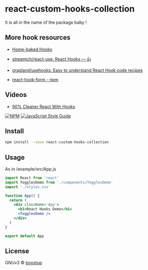 # react-custom-hooks-collection

It is all in the name of the package baby !

## More hook resources

- [Home-baked Hooks](https://react.christmas/2019/13)

- [streamich/react-use: React Hooks — 👍](https://github.com/streamich/react-use)

- [gragland/usehooks: Easy to understand React Hook code recipes](https://github.com/gragland/usehooks#post-index)

- [react-hook-form - npm](https://www.npmjs.com/package/react-hook-form)

## Videos

- [90% Cleaner React With Hooks](https://www.youtube.com/watch?v=wXLf18DsV-I)

[![NPM](https://img.shields.io/npm/v/react-custom-hooks-collection.svg)](https://www.npmjs.com/package/react-custom-hooks-collection) [![JavaScript Style Guide](https://img.shields.io/badge/code_style-standard-brightgreen.svg)](https://standardjs.com)

## Install

```bash
npm install --save react-custom-hooks-collection
```

## Usage

As in /example/src/App.js

```jsx
import React from 'react'
import TogglesDemo from './components/TogglesDemo'
import './styles.css'

function App() {
  return (
    <div className='App'>
      <h1>React Hooks Demo</h1>
      <TogglesDemo />
    </div>
  )
}

export default App
```

## License

GNUv3 © [boostup](https://github.com/boostup)
